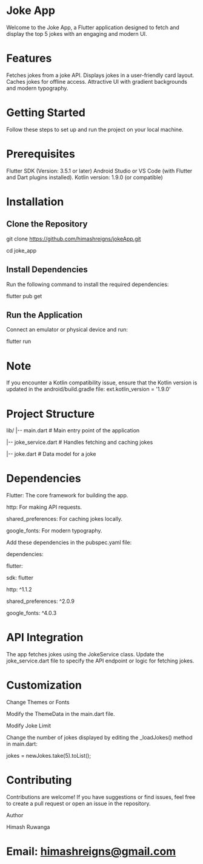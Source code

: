 
# Joke App

Welcome to the Joke App, a Flutter application designed to fetch and display the top 5 jokes with an engaging and modern UI.

# Features

Fetches jokes from a joke API.
Displays jokes in a user-friendly card layout.
Caches jokes for offline access.
Attractive UI with gradient backgrounds and modern typography.

# Getting Started

Follow these steps to set up and run the project on your local machine.

# Prerequisites

Flutter SDK (Version: 3.5.1 or later)
Android Studio or VS Code (with Flutter and Dart plugins installed).
Kotlin version: 1.9.0 (or compatible)

# Installation

## Clone the Repository

git clone https://github.com/himashreigns/jokeApp.git

cd joke_app

## Install Dependencies
Run the following command to install the required dependencies:

flutter pub get

## Run the Application
Connect an emulator or physical device and run:

flutter run

# Note

If you encounter a Kotlin compatibility issue, ensure that the Kotlin version is updated in the android/build.gradle file:
ext.kotlin_version = '1.9.0'

# Project Structure

lib/
|-- main.dart                # Main entry point of the application

|-- joke_service.dart        # Handles fetching and caching jokes

|-- joke.dart                # Data model for a joke

# Dependencies

Flutter: The core framework for building the app.

http: For making API requests.

shared_preferences: For caching jokes locally.

google_fonts: For modern typography.

Add these dependencies in the pubspec.yaml file:

dependencies:

flutter:

sdk: flutter

http: ^1.1.2

shared_preferences: ^2.0.9

google_fonts: ^4.0.3

# API Integration

The app fetches jokes using the JokeService class. Update the joke_service.dart file to specify the API endpoint or logic for fetching jokes.

# Customization

Change Themes or Fonts

Modify the ThemeData in the main.dart file.

Modify Joke Limit

Change the number of jokes displayed by editing the _loadJokes() method in main.dart:

jokes = newJokes.take(5).toList();

# Contributing

Contributions are welcome! If you have suggestions or find issues, feel free to create a pull request or open an issue in the repository.


Author

Himash Ruwanga

Email: himashreigns@gmail.com
=======


